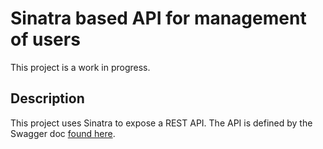 # Sinatra based API for management of users

This project is a work in progress.

## Description
This project uses Sinatra to expose a REST API. The API is defined by the Swagger doc [found here](/spec/spec.yaml).


